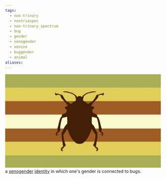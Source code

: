 ```yaml
---
tags:
  - non-trinary
  - nontriaspec
  - non-trinary_spectrum
  - bug
  - gender
  - xenogender
  - xenine
  - buggender
  - animal
aliases: 
---
```

![buggender.jpeg](../../../images/buggender.jpeg)  
a [xenogender](./xenogender.md) [identity](https://gender.fandom.com/wiki/Identity "Identity") in which one's gender is connected to bugs.